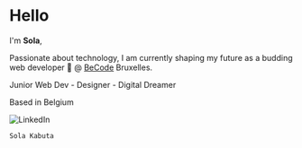 <h1>Hello</h1>


I'm <strong>Sola</strong>,

Passionate about technology, I am currently shaping my future as a budding web developer 🌱 @ <a href="https://becode.org/">BeCode</a> Bruxelles.

Junior Web Dev - Designer - Digital Dreamer

Based in Belgium

![LinkedIn](https://img.shields.io/badge/linkedin-%230077B5.svg?style=for-the-badge&logo=linkedin&logoColor=white)



```console
Sola Kabuta
```

